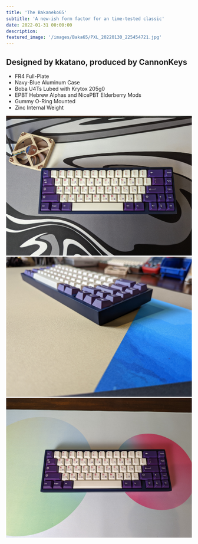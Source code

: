 ```yaml
---
title: 'The Bakaneko65'
subtitle: 'A new-ish form factor for an time-tested classic'
date: 2022-01-31 00:00:00
description: 
featured_image: '/images/Baka65/PXL_20220130_225454721.jpg'
---
```


## Designed by kkatano, produced by CannonKeys
* FR4 Full-Plate
* Navy-Blue Aluminum Case
* Boba U4Ts Lubed with Krytox 205g0
* EPBT Hebrew Alphas and NicePBT Elderberry Mods
* Gummy O-Ring Mounted
* Zinc Internal Weight

<div class="gallery" data-columns="3">
	<img src="/images/Baka65/PXL_20220130_225454721.jpg">
	<img src="/images/Baka65/PXL_20220131_003643237.jpg">
	<img src="/images/Baka65/PXL_20220131_003716161.jpg">
</div>
